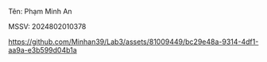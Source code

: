Tên: Phạm Minh An

MSSV: 2024802010378

https://github.com/Minhan39/Lab3/assets/81009449/bc29e48a-9314-4df1-aa9a-e3b599d04b1a
